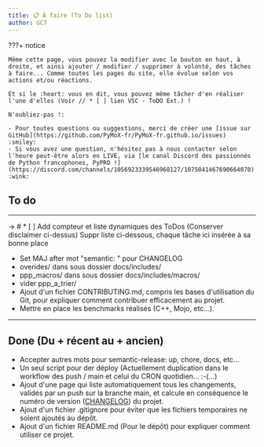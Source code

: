 ```yaml
---
title: 📋 À faire (To Do list)
author: GC7
---
```


???+ notice

    Même cette page, vous pouvez la modifier avec le bouton en haut, à droite, et ainsi ajouter / modifier / supprimer à volonté, des tâches à faire... Comme toutes les pages du site, elle évolue selon vos actions et/ou réactions.

    Et si le :heart: vous en dit, vous pouvez même tâcher d'en réaliser l'une d'elles (Voir // * [ ] lien VSC - ToDO Ext.) !
    
    N'oubliez-pas !:
    
    - Pour toutes questions ou suggestions, merci de créer une [issue sur GitHub](https://github.com/PyMoX-fr/PyMoX-fr.github.io/issues) :smiley:
    - Si vous avez une question, n'hésitez pas à nous contacter selon l'heure peut-être alors en LIVE, via [le canal Discord des passionnés de Python francophones, PyPRO !](https://discord.com/channels/1056923339546968127/1075041467690664070) :wink:

## To do
****
→ # * [ ] Add compteur et liste dynamiques des ToDos (Conserver disclaimer ci-dessus)
  Suppr liste ci-dessous, chaque tâche ici insérée à sa bonne place

* Set MAJ after mot "semantic: " pour CHANGELOG
* overides/ dans sous dossier docs/includes/
* ppp_macros/ dans sous dossier docs/includes/macros/
* vider ppp_a_trier/
* Ajout d'un fichier CONTRIBUTING.md, compris les bases d'utilisation du Git, pour expliquer comment contribuer efficacement au projet.
* Mettre en place les benchmarks réalisés (C++, Mojo, etc...).

---

## Done (Du + récent au + ancien)

* Accepter autres mots pour semantic-release: up, chore, docs, etc...
* Un seul script pour der déploy (Actuellement duplication dans le workflow des push / main et celui du CRON quotidien... :-(...)
* Ajout d'une page qui liste automatiquement tous les changements, validés par un push sur la branche main, et calcule en conséquence le numéro de version ([CHANGELOG](CHANGELOG.md)) du projet.
* Ajout d'un fichier .gitignore pour éviter que les fichiers temporaires ne soient ajoutés au dépôt.
* Ajout d'un fichier README.md (Pour le dépôt) pour expliquer comment utiliser ce projet.
